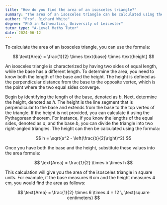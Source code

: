 ```yaml
---
title: "How do you find the area of an isosceles triangle?"
summary: "The area of an isosceles triangle can be calculated using the formula; Area = 1/2 * base * height."
author: "Prof. Richard White"
degree: "PhD in Mathematics, University of Leicester"
tutor_type: "A-Level Maths Tutor"
date: 2024-06-12
---
```


To calculate the area of an isosceles triangle, you can use the formula:

$$
\text{Area} = \frac{1}{2} \times \text{base} \times \text{height}
$$

An isosceles triangle is characterized by having two sides of equal length, while the base has a different length. To determine the area, you need to know both the length of the base and the height. The height is defined as the perpendicular distance from the base to the opposite vertex, which is the point where the two equal sides converge.

Begin by identifying the length of the base, denoted as $b$. Next, determine the height, denoted as $h$. The height is the line segment that is perpendicular to the base and extends from the base to the top vertex of the triangle. If the height is not provided, you can calculate it using the Pythagorean theorem. For instance, if you know the lengths of the equal sides, denoted as $a$, and the base $b$, you can divide the triangle into two right-angled triangles. The height can then be calculated using the formula:

$$
h = \sqrt{a^2 - \left(\frac{b}{2}\right)^2}
$$

Once you have both the base and the height, substitute these values into the area formula:

$$
\text{Area} = \frac{1}{2} \times b \times h
$$

This calculation will give you the area of the isosceles triangle in square units. For example, if the base measures $6 \, \text{cm}$ and the height measures $4 \, \text{cm}$, you would find the area as follows:

$$
\text{Area} = \frac{1}{2} \times 6 \times 4 = 12 \, \text{square centimeters}
$$
    